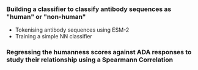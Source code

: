 ### Building a classifier to classify antibody sequences as "human" or "non-human"
- Tokenising antibody sequences using ESM-2
- Training a simple NN classifier
### Regressing the humanness scores against ADA responses to study their relationship using a Spearmann Correlation
